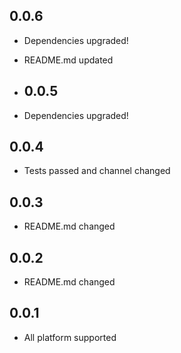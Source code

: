 ## 0.0.6

* Dependencies upgraded!
* README.md updated

* ## 0.0.5

* Dependencies upgraded!

## 0.0.4

* Tests passed and channel changed

## 0.0.3

* README.md changed

## 0.0.2

* README.md changed

## 0.0.1

* All platform supported
